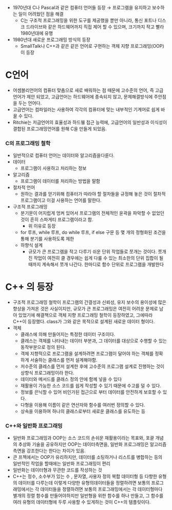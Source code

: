 - 1970년대 C나 Pascal과 같은 컴퓨터 언어들 등장 → 프로그램을 유지하고 보수하는 일이 어려웠던 점을 해결
  - C는 구조적 프로그래밍을 위한 도구를 제공했을 뿐만 아니라, 통신 포트나 디스크 드라이브와 같은 하드웨어까지 직접 제어 할 수 있으며, 크기까지 작고 빨라 1980년대에 유행
- 1980년대 새로운 프로그래밍 방식의 등장
  - SmallTalk나 C++과 같은 같은 언어로 구현하는 객체 지향 프로그래밍(OOP)이 등장
# C언어
- 어셈블리언어의 컴퓨터 맞춤으로 새로 배워하는 점 때문에 고수준의 언어, 즉 고급언어가 제안 되었고, 고급언어는 하드웨어에 종속되지 않고, 문제해결방식에 주안점을 두는 언어다.
- 고급언어는 컴파일러는 사용하여 각각의 컴퓨터에 맞는 내부적인 기계어로 쉽게 바꿀 수 있다.
- Ritchie는 저급언어의 효율성과 하드웽 접근 능력에, 고급언어의 일반성과 이식성이 결합된 프로그래밍언어를 원해 C을 만들게 되었음.
### C의 프로그래밍 철학
- 일반적으로 컴퓨터 언어는 데이터와 알고리즘을다룬다.
- 데이터
  - 프로그램이 사용하고 처리하는 정보
- 알고리즘
  - 프로그램이 데이터를 처리하는 방법을 말함
- 절차적 언어
  - 원하는 결과를 얻기위해 컴퓨터가 따라야 할 절차들을 규정해 놓은 것이 절차적 프로그램이고 이걸 사용하는 언어를 말한다.
- 구조적 프로그래밍
  - 분기문이 어지럽게 엉켜 있어서 프로그램의 전체적인 윤곽을 파악할 수 없었던것이 흔히 스파게티 프로그램이라고 함.
    - 위 이유로 등장
  - for 루프, while 루프, do while 루프, if else 구문 등 몇 개의 정형화된 조건을 통해 분기를 사용하도록 제한
  - 하향식 설계
    - 규모가 큰 프로그램을 작고 다루기 쉬운 단위 작업들로 쪼개는 것이다. 쪼개진 작업이 여전히 클 경우에는 쉽게 다룰 수 있는 최소한의 단위 집합이 될때까지 계속해서 쪼개 나간다. 한마디로 함수 단위로 프로그램을 개발한다
# C++ 의 등장
- 구조적 프로그래밍 철학이 프로그램의 간결성과 신뢰성, 유지 보수의 용이성에 많은 향상을 가져온 것은 사실이지만, 규모가 큰 프로그래밍은 여전히 어려운 문제로 남아 있었기에 해결책으로 객체 지향 프로그래밍 철학이 등장하였고, 그에따라 C++이 등장했다. class가 그와 같은 목적으로 설계된 새로운 데이터 형이다.
- 객체
  - 클래스에 의해 만들어지는 특정한 데이터 구조이다.
  - 클레스는 객체를 나타내는 데이터 부분과, 그 데이터를 대상으로 수행할 수 있는 동작부분으로 정의 된다.
  - 객체 지향적으로 프로그램을 설계하려면 프로그램이 달어야 하는 객체를 정확하게 서술하는 클래스를 먼저 설계해야함.
  - 저수준의 클레스를 먼저 설계한 후에 고수준의 프로그램 설계로 진행하는 것이 상향식 프로그래밍이라 한다.
  - 데이터와 메서드를 클래스 정의 안에 함께 넣을 수 있다
  - 재활용이 가능한 소스 코드를 쉽게 작성할 수 있기 때문에 수고를 덜 수 있다.
  - 정보를 은닉할 수 있어 비인가된 접근으로 부터 데이터를 안전하게 보호할 수 있다.
  - 다형을 이용해 이름이 같은 연산자와 함수를 여러번 정의할 수 있다.
  - 상속을 이용하여 하나의 클래스로부터 새로운 클래스를 유도하는 등
### C++와 일반화 프로그래밍
- 일반화 프로그래밍과 OOP는 소스 코드의 손쉬운 재활용이라는 목표와, 포괄 개념의 추상화 기술을 공유하지만 OOP는 데이터측면을, 일반화 프로그래밍은 알고리즘 측면을 강조한다는 한다는 차이가 있음.
- 큰 프젝에서는 OOP가 유리하지만, 데이터를 소팅하거나 리스트를 병합하는 등의 일반적인 작업을 할때에는 일반화 프로그래밍이 편리
- 일반화는 데이터형과 무관한 코드를 작성하는 것
- C++는 정수, 소수부가 있는 수 , 문자열, 사용자 정의 복합 데이터형 등 다향한 유형의 데이터를 다루는데 이렇게 다양한 유형의데이터들을 정렬하려면 보통의 프로그래밍에서는 각 데이터들을 정렬하려면 보통의 프로그래밍에서는 각 데이터형마다 별개의 정렬 함수를 만들어야하지만 일반형을 위한 함수를 하나 만들고, 그 함수를 여러 유형의 데이터형에 두루 사용할 수 있게하는 것이 C++의 템플릿이다.
